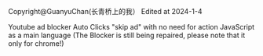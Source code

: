 Copyright@GuanyuChan(长青桥上的我）
Edited at 2024-1-4


Youtube ad blocker
Auto Clicks "skip ad" with no need for action
JavaScript as a main language
(The Blocker is still being repaired, please note that it only for chrome!)
